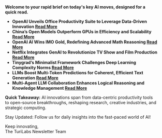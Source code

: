<p><strong>Welcome to your rapid brief on today's key AI moves, designed for a quick read.</strong></p>
<ul>
<li><strong>OpenAI Unveils Office Productivity Suite to Leverage Data-Driven Innovation <a href="https://www.computerworld.com/article/4021949/openai-goes-for-microsofts-jugular-its-office-productivity-suite.html">Read More</a></strong></li>
<li><strong>China’s Open Models Outperform GPUs in Efficiency and Scalability <a href="https://www.theregister.com/2025/07/19/openai_us_china/">Read More</a></strong></li>
<li><strong>OpenAI AI Wins IMO Gold, Redefining Advanced Math Reasoning <a href="https://twitter.com/polynoamial/status/1946478249187377206">Read More</a></strong></li>
<li><strong>Netflix Integrates GenAI to Revolutionize TV Show and Film Production <a href="https://techcrunch.com/2025/07/18/netflix-starts-using-genai-in-its-shows-and-films/">Read More</a></strong></li>
<li><strong>Tinygrad’s Minimalist Framework Challenges Deep Learning Complexity Norms <a href="https://geohot.github.io//blog/jekyll/update/2025/07/06/can-tinygrad-win.html">Read More</a></strong></li>
<li><strong>LLMs Boost Multi-Token Predictions for Coherent, Efficient Text Generation <a href="https://arxiv.org/abs/2507.11851">Read More</a></strong></li>
<li><strong>Multi-Agent LLM Collaboration Enhances Logical Reasoning and Knowledge Management <a href="https://arxiv.org/abs/2507.02170">Read More</a></strong></li>
</ul>
<p><strong>Quick Takeaway:</strong> AI innovations span from data-centric productivity tools to open-source breakthroughs, reshaping research, creative industries, and strategic computing.</p>
<p>Stay Updated: Follow us for daily insights into the fast-paced world of AI!  </p>
<p>Keep innovating,<br />
The TuriLabs Newsletter Team</p>